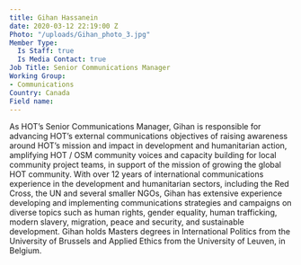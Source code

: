 ```yaml
---
title: Gihan Hassanein
date: 2020-03-12 22:19:00 Z
Photo: "/uploads/Gihan_photo_3.jpg"
Member Type:
  Is Staff: true
  Is Media Contact: true
Job Title: Senior Communications Manager
Working Group:
- Communications
Country: Canada
Field name: 
---
```


As HOT’s Senior Communications Manager, Gihan is responsible for advancing HOT’s external communications objectives of raising awareness around HOT’s mission and impact  in development and humanitarian action, amplifying HOT / OSM community voices  and capacity building for local community project teams, in support of the mission of growing the global HOT community. With over 12 years of international communications experience in the development and humanitarian sectors, including the Red Cross, the UN and several smaller NGOs, Gihan has extensive experience developing and implementing communications strategies and campaigns on diverse topics such as human rights, gender equality, human trafficking, modern slavery, migration, peace and security, and sustainable development. Gihan holds Masters degrees in International Politics from the University of Brussels and Applied Ethics from the University of Leuven, in Belgium.